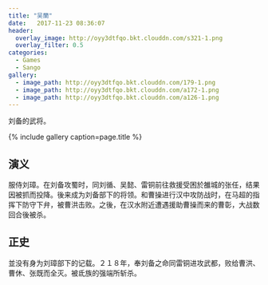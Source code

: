 ```yaml
---
title: "吴蘭"
date:   2017-11-23 08:36:07
header:
  overlay_image: http://oyy3dtfqo.bkt.clouddn.com/s321-1.png
  overlay_filter: 0.5
categories:
  - Games
  - Sango
gallery:
  - image_path: http://oyy3dtfqo.bkt.clouddn.com/179-1.png
  - image_path: http://oyy3dtfqo.bkt.clouddn.com/a172-1.png
  - image_path: http://oyy3dtfqo.bkt.clouddn.com/a126-1.png
---
```


刘备的武将。

{% include gallery caption=page.title %}

## 演义

服侍刘璋。在刘备攻蜀时，同刘循、吴懿、雷铜前往救援受困於雒城的张任，结果因被抓而投降。後来成为刘备部下的将领。和曹操进行汉中攻防战时，在马超的指挥下防守下弁，被曹洪击败。之後，在汉水附近遭遇援助曹操而来的曹彰，大战数回合後被杀。

## 正史

並没有身为刘璋部下的记载。２１８年，奉刘备之命同雷铜进攻武都，败给曹洪、曹休、张既而全灭。被氐族的强端所斩杀。